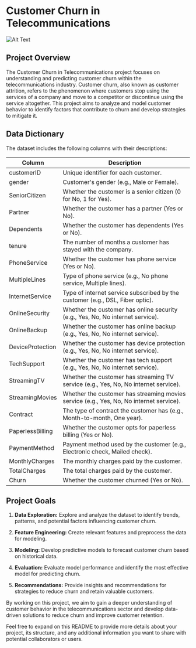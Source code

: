 # Customer Churn in Telecommunications
![Alt Text](https://www.google.com/url?sa=i&url=https%3A%2F%2Fmedium.com%2F%40peninarandu%2Fpredicting-customer-churn-in-the-telecom-industry-cc09035ff15b&psig=AOvVaw04Xzq-SzFy5E--kr_FvxK1&ust=1694454295924000&source=images&cd=vfe&opi=89978449&ved=0CBAQjRxqFwoTCOj0zqXMoIEDFQAAAAAdAAAAABAE)
## Project Overview
The Customer Churn in Telecommunications project focuses on understanding and predicting customer churn within the telecommunications industry. Customer churn, also known as customer attrition, refers to the phenomenon where customers stop using the services of a company and move to a competitor or discontinue using the service altogether. This project aims to analyze and model customer behavior to identify factors that contribute to churn and develop strategies to mitigate it.

## Data Dictionary

The dataset includes the following columns with their descriptions:

| Column              | Description                                                                                     |
|---------------------|-------------------------------------------------------------------------------------------------|
| customerID          | Unique identifier for each customer.                                                            |
| gender              | Customer's gender (e.g., Male or Female).                                                       |
| SeniorCitizen       | Whether the customer is a senior citizen (0 for No, 1 for Yes).                                   |
| Partner             | Whether the customer has a partner (Yes or No).                                                  |
| Dependents          | Whether the customer has dependents (Yes or No).                                                 |
| tenure              | The number of months a customer has stayed with the company.                                     |
| PhoneService        | Whether the customer has phone service (Yes or No).                                             |
| MultipleLines       | Type of phone service (e.g., No phone service, Multiple lines).                                   |
| InternetService     | Type of internet service subscribed by the customer (e.g., DSL, Fiber optic).                     |
| OnlineSecurity      | Whether the customer has online security (e.g., Yes, No, No internet service).                   |
| OnlineBackup        | Whether the customer has online backup (e.g., Yes, No, No internet service).                     |
| DeviceProtection    | Whether the customer has device protection (e.g., Yes, No, No internet service).                 |
| TechSupport         | Whether the customer has tech support (e.g., Yes, No, No internet service).                      |
| StreamingTV         | Whether the customer has streaming TV service (e.g., Yes, No, No internet service).               |
| StreamingMovies     | Whether the customer has streaming movies service (e.g., Yes, No, No internet service).           |
| Contract            | The type of contract the customer has (e.g., Month-to-month, One year).                          |
| PaperlessBilling    | Whether the customer opts for paperless billing (Yes or No).                                     |
| PaymentMethod       | Payment method used by the customer (e.g., Electronic check, Mailed check).                       |
| MonthlyCharges      | The monthly charges paid by the customer.                                                       |
| TotalCharges        | The total charges paid by the customer.                                                         |
| Churn               | Whether the customer churned (Yes or No).                                                        |


## Project Goals
1. **Data Exploration:** Explore and analyze the dataset to identify trends, patterns, and potential factors influencing customer churn.

2. **Feature Engineering:** Create relevant features and preprocess the data for modeling.

3. **Modeling:** Develop predictive models to forecast customer churn based on historical data.

4. **Evaluation:** Evaluate model performance and identify the most effective model for predicting churn.

5. **Recommendations:** Provide insights and recommendations for strategies to reduce churn and retain valuable customers.

By working on this project, we aim to gain a deeper understanding of customer behavior in the telecommunications sector and develop data-driven solutions to reduce churn and improve customer retention.

Feel free to expand on this README to provide more details about your project, its structure, and any additional information you want to share with potential collaborators or users.

